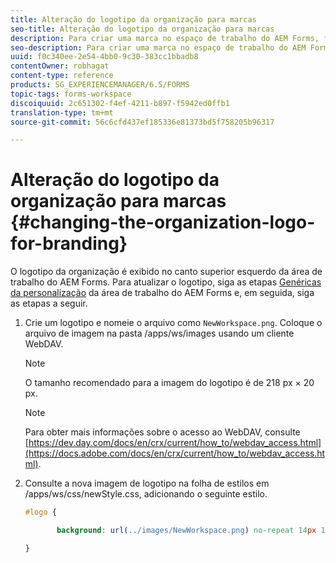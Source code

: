 ```yaml
---
title: Alteração do logotipo da organização para marcas
seo-title: Alteração do logotipo da organização para marcas
description: Para criar uma marca no espaço de trabalho do AEM Forms, forneça o logotipo de sua organização, personalizando o logotipo padrão.
seo-description: Para criar uma marca no espaço de trabalho do AEM Forms, forneça o logotipo de sua organização, personalizando o logotipo padrão.
uuid: f0c340ee-2e54-4bb0-9c30-383cc1bbadb8
contentOwner: robhagat
content-type: reference
products: SG_EXPERIENCEMANAGER/6.5/FORMS
topic-tags: forms-workspace
discoiquuid: 2c651302-f4ef-4211-b897-f5942ed0ffb1
translation-type: tm+mt
source-git-commit: 56c6cfd437ef185336e81373bd5f758205b96317

---
```



# Alteração do logotipo da organização para marcas {#changing-the-organization-logo-for-branding}

O logotipo da organização é exibido no canto superior esquerdo da área de trabalho do AEM Forms. Para atualizar o logotipo, siga as etapas [Genéricas da personalização](/help/forms/using/generic-steps-html-workspace-customization.md#generic-steps-for-html-workspace-customization) da área de trabalho do AEM Forms e, em seguida, siga as etapas a seguir.

1. Crie um logotipo e nomeie o arquivo como `NewWorkspace.png`. Coloque o arquivo de imagem na pasta /apps/ws/images usando um cliente WebDAV.

   >[!NOTE]
   >
   >O tamanho recomendado para a imagem do logotipo é de 218 px × 20 px.

   >[!NOTE]
   >
   >Para obter mais informações sobre o acesso ao WebDAV, consulte [https://dev.day.com/docs/en/crx/current/how_to/webdav_access.html](https://docs.adobe.com/docs/en/crx/current/how_to/webdav_access.html).

1. Consulte a nova imagem de logotipo na folha de estilos em /apps/ws/css/newStyle.css, adicionando o seguinte estilo.

   ```css
   #logo {
   
          background: url(../images/NewWorkspace.png) no-repeat 14px 11px;
   
   }
   ```
